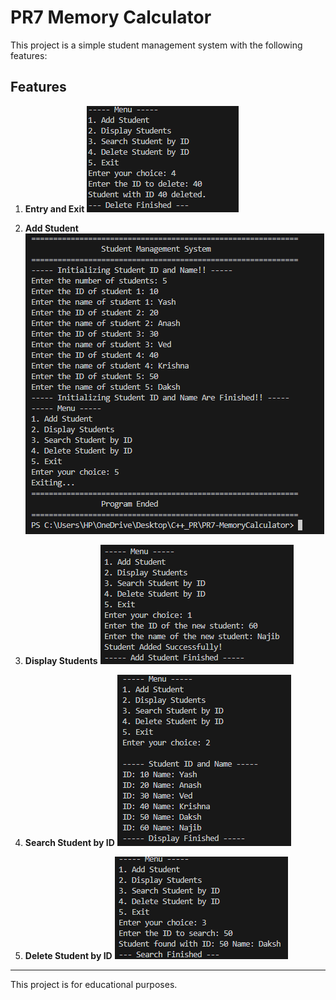 # PR7 Memory Calculator

This project is a simple student management system with the following features:

## Features

1. **Entry and Exit**
   ![Entry and Exit](images/image.png)

2. **Add Student**
   ![Add Student](images/image1.png)

3. **Display Students**
   ![Display Students](images/image2.png)

4. **Search Student by ID**
   ![Search by ID](images/image3.png)

5. **Delete Student by ID**
   ![Delete by ID](images/image4.png)

---

This project is for educational purposes.